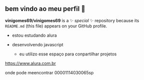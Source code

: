 ## bem vindo ao meu perfil 🚀

**vinigomes69/vinigomes69** is a ✨ _special_ ✨ repository because its `README.md` (this file) appears on your GitHub profile.

- estou estudando alura 

- desenvolvendo javascript
  
  - eu utilizo esse espaço para conpartilhar projetos 
  
https://www.alura.com.br

onde pode meencontrar 00001114030065sp
